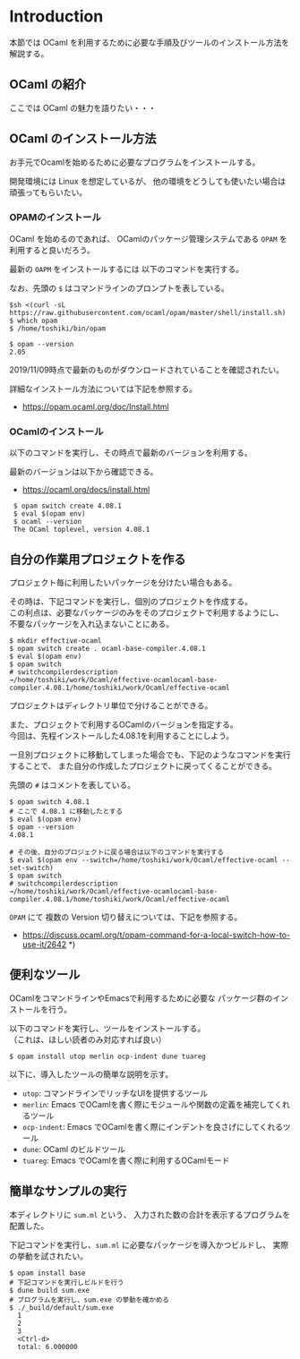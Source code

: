 # Introduction

本節では OCaml を利用するために必要な手順及びツールのインストール方法を解説する。

## OCaml の紹介

ここでは OCaml の魅力を語りたい・・・

## OCaml のインストール方法

お手元でOcamlを始めるために必要なプログラムをインストールする。

開発環境には Linux を想定しているが、
他の環境をどうしても使いたい場合は頑張ってもらいたい。

### OPAMのインストール

OCaml を始めるのであれば、
OCamlのパッケージ管理システムである `OPAM` を利用すると良いだろう。

最新の `OAPM` をインストールするには 以下のコマンドを実行する。

なお、先頭の `$` はコマンドラインのプロンプトを表している。

```
$sh <(curl -sL https://raw.githubusercontent.com/ocaml/opam/master/shell/install.sh)
$ which opam
$ /home/toshiki/bin/opam

$ opam --version
2.05
```

2019/11/09時点で最新のものがダウンロードされていることを確認されたい。

詳細なインストール方法については下記を参照する。

* https://opam.ocaml.org/doc/Install.html

### OCamlのインストール

以下のコマンドを実行し、その時点で最新のバージョンを利用する。

最新のバージョンは以下から確認できる。

* https://ocaml.org/docs/install.html


```
 $ opam switch create 4.08.1
 $ eval $(opam env)
 $ ocaml --version
 The OCaml toplevel, version 4.08.1
```

## 自分の作業用プロジェクトを作る

プロジェクト毎に利用したいパッケージを分けたい場合もある。

その時は、下記コマンドを実行し、個別のプロジェクトを作成する。  
この利点は、必要なパッケージのみをそのプロジェクトで利用するようにし、
不要なパッケージを入れ込まないことにある。

```
$ mkdir effective-ocaml
$ opam switch create . ocaml-base-compiler.4.08.1
$ eval $(opam env)
$ opam switch
# switchcompilerdescription
→/home/toshiki/work/Ocaml/effective-ocamlocaml-base-compiler.4.08.1/home/toshiki/work/Ocaml/effective-ocaml
```

プロジェクトはディレクトリ単位で分けることができる。

また、プロジェクトで利用するOCamlのバージョンを指定する。  
今回は、先程インストールした4.08.1を利用することにしよう。

一旦別プロジェクトに移動してしまった場合でも、下記のようなコマンドを実行することで、
また自分の作成したプロジェクトに戻ってくることができる。

先頭の `#` はコメントを表している。

```
$ opam switch 4.08.1
# ここで 4.08.1 に移動したとする
$ eval $(opam env)
$ opam --version
4.08.1

# その後、自分のプロジェクトに戻る場合は以下のコマンドを実行する
$ eval $(opam env --switch=/home/toshiki/work/Ocaml/effective-ocaml --set-switch)
$ opam switch
# switchcompilerdescription
→/home/toshiki/work/Ocaml/effective-ocamlocaml-base-compiler.4.08.1/home/toshiki/work/Ocaml/effective-ocaml
```

`OPAM` にて 複数の Version 切り替えについては、下記を参照する。

* https://discuss.ocaml.org/t/opam-command-for-a-local-switch-how-to-use-it/2642
*)


## 便利なツール

OCamlをコマンドラインやEmacsで利用するために必要な
パッケージ群のインストールを行う。

以下のコマンドを実行し、ツールをインストールする。  
（これは、ほしい読者のみ対応すれば良い）

```
$ opam install utop merlin ocp-indent dune tuareg
```

以下に、導入したツールの簡単な説明を示す。

* `utop`: コマンドラインでリッチなUIを提供するツール
* `merlin`: Emacs でOCamlを書く際にモジュールや関数の定義を補完してくれるツール
* `ocp-indent`: Emacs でOCamlを書く際にインデントを良さげにしてくれるツール
* `dune`: OCaml のビルドツール
* `tuareg`: Emacs でOCamlを書く際に利用するOCamlモード

## 簡単なサンプルの実行

本ディレクトリに `sum.ml` という、
入力された数の合計を表示するプログラムを配置した。

下記コマンドを実行し、`sum.ml` に必要なパッケージを導入かつビルドし、
実際の挙動を試されたい。

```
$ opam install base
# 下記コマンドを実行しビルドを行う
$ dune build sum.exe
# プログラムを実行し、sum.exe の挙動を確かめる
$ ./_build/default/sum.exe
  1
  2
  3
  <Ctrl-d>
  total: 6.000000
```

